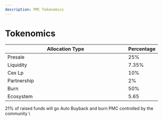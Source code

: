 ```yaml
---
description: PMC Tokenomics
---
```


# Tokenomics

<table><thead><tr><th width="572.5">Allocation Type</th><th>Percentage</th></tr></thead><tbody><tr><td>Presale</td><td>25%</td></tr><tr><td>Liquidity</td><td>7.35%</td></tr><tr><td>Cex Lp</td><td>10%</td></tr><tr><td>Partnership</td><td>2%</td></tr><tr><td>Burn</td><td>50%</td></tr><tr><td>Ecosystem</td><td>5.65</td></tr></tbody></table>



21% of raised funds will go Auto Buyback and burn PMC controlled by the community \




